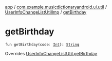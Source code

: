 [app](../../index.md) / [com.example.musicdictionaryandroid.ui.util](../index.md) / [UserInfoChangeListUtilImp](index.md) / [getBirthday](./get-birthday.md)

# getBirthday

`fun getBirthday(code: `[`Int`](https://kotlinlang.org/api/latest/jvm/stdlib/kotlin/-int/index.html)`): `[`String`](https://kotlinlang.org/api/latest/jvm/stdlib/kotlin/-string/index.html)

Overrides [UserInfoChangeListUtil.getBirthday](../-user-info-change-list-util/get-birthday.md)

